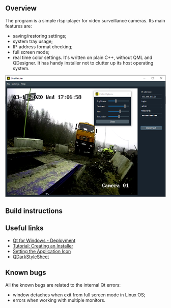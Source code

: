 ## Overview

The program is a simple rtsp-player for video surveillance cameras.
Its main features are:
* saving/restoring settings;
* system tray usage;
* IP-address format checking;
* full screen mode;
* real time color settings.
It's written on plain C++, without QML and QDesigner. It has handy installer not to clutter up its host operating system.

![LiveWatcher GUI](/images/screenshot.png)

## Build instructions


## Useful links
- [Qt for Windows - Deployment](https://doc.qt.io/qt-5/windows-deployment.html)
- [Tutorial: Creating an Installer](https://doc.qt.io/qtinstallerframework/ifw-tutorial.html)
- [Setting the Application Icon](https://doc.qt.io/qtinstallerframework/ifw-tutorial.html)
- [QDarkStyleSheet](https://github.com/ColinDuquesnoy/QDarkStyleSheet)


## Known bugs

All the known bugs are related to the internal Qt errors:
* window detaches when exit from full screen mode in Linux OS;
* errors when working with multiple monitors.
